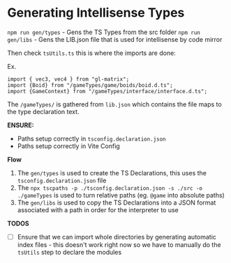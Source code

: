 # Generating Intellisense Types
`npm run gen/types` - Gens the TS Types from the src folder
`npm run gen/libs` - Gens the LIB.json file that is used for intellisense by code mirror

Then check `tsUtils.ts` this is where the imports are done: 

Ex.

```
import { vec3, vec4 } from "gl-matrix";
import {Boid} from "/gameTypes/game/boids/boid.d.ts";
import {GameContext} from "/gameTypes/interface/interface.d.ts";
```

The `/gameTypes/` is gathered from `lib.json` which contains the file maps to the type declaration text.

**ENSURE:**

- Paths setup correctly in `tsconfig.declaration.json`
- Paths setup correctly in Vite Config

**Flow**
1. The `gen/types` is used to create the TS Declarations, this uses the `tsconfig.declaration.json` file
2. The `npx tscpaths -p ./tsconfig.declaration.json -s ./src -o ./gameTypes` is used to turn relative paths (eg. `@game` into absolute paths)
3. The `gen/libs` is used to copy the TS Declarations into a JSON format associated with a path in order for the interpreter to use

**TODOS**
- [ ] Ensure that we can import whole directories by generating automatic index files - this doesn't work right now so we have to manually do the `tsUtils` step to declare the modules